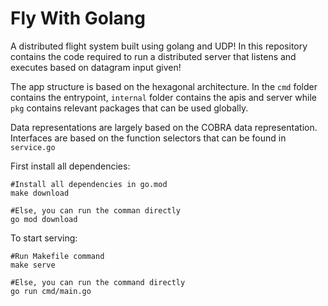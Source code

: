 # Fly With Golang

A distributed flight system built using golang and UDP! In this repository contains the code required to run a distributed server that listens and executes based on datagram input given!

The app structure is based on the hexagonal architecture. In the `cmd` folder contains the entrypoint, `internal` folder contains the apis and server while `pkg` contains relevant packages that can be used globally.

Data representations are largely based on the COBRA data representation. Interfaces are based on the function selectors that can be found in `service.go`

First install all dependencies:

```
#Install all dependencies in go.mod
make download

#Else, you can run the comman directly
go mod download
```

To start serving:

```
#Run Makefile command
make serve

#Else, you can run the command directly
go run cmd/main.go
```
